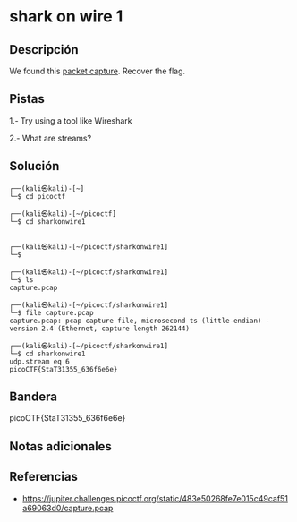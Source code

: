 # shark on wire 1

## Descripción

We found this [packet capture](https://jupiter.challenges.picoctf.org/static/483e50268fe7e015c49caf51a69063d0/capture.pcap). Recover the flag.

## Pistas

1.- Try using a tool like Wireshark

2.- What are streams?

## Solución

```
┌──(kali㉿kali)-[~]
└─$ cd picoctf 
                                                                                                                                  
┌──(kali㉿kali)-[~/picoctf]
└─$ cd sharkonwire1 
                                                                                                                                  

┌──(kali㉿kali)-[~/picoctf/sharkonwire1]
└─$ 
                                                                                                                                  
┌──(kali㉿kali)-[~/picoctf/sharkonwire1]
└─$ ls
capture.pcap
                                                                                                                                  
┌──(kali㉿kali)-[~/picoctf/sharkonwire1]
└─$ file capture.pcap 
capture.pcap: pcap capture file, microsecond ts (little-endian) - version 2.4 (Ethernet, capture length 262144)
                                                                                                                                  
┌──(kali㉿kali)-[~/picoctf/sharkonwire1]
└─$ cd sharkonwire1  
udp.stream eq 6
picoCTF{StaT31355_636f6e6e}
```

## Bandera

picoCTF{StaT31355_636f6e6e}

## Notas adicionales



## Referencias
- https://jupiter.challenges.picoctf.org/static/483e50268fe7e015c49caf51a69063d0/capture.pcap